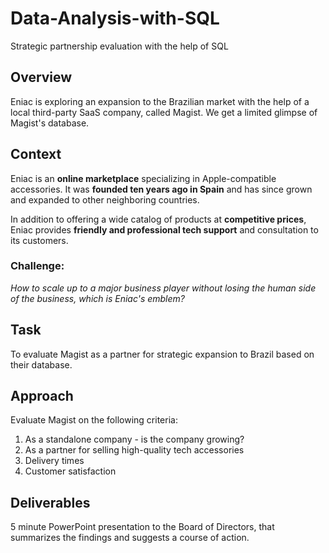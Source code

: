 # Data-Analysis-with-SQL
Strategic partnership evaluation with the help of SQL

## Overview 
Eniac is exploring an expansion to the Brazilian market with the help of a local third-party SaaS company, called Magist. We get a limited glimpse of Magist's database. 

## Context
Eniac is an **online marketplace** specializing in Apple-compatible accessories. It was **founded ten years ago in Spain** and has since grown and expanded to other neighboring countries.

In addition to offering a wide catalog of products at **competitive prices**, Eniac provides **friendly and professional tech support** and consultation to its customers. 

### Challenge: 
*How to scale up to a major business player without losing the human side of the business, which is Eniac's emblem?* 

## Task
To evaluate Magist as a partner for strategic expansion to Brazil based on their database.

## Approach
Evaluate Magist on the following criteria:
1. As a standalone company - is the company growing?
2. As a partner for selling high-quality tech accessories
3. Delivery times
4. Customer satisfaction

## Deliverables
5 minute PowerPoint presentation to the Board of Directors, that summarizes the findings and suggests a course of action. 
